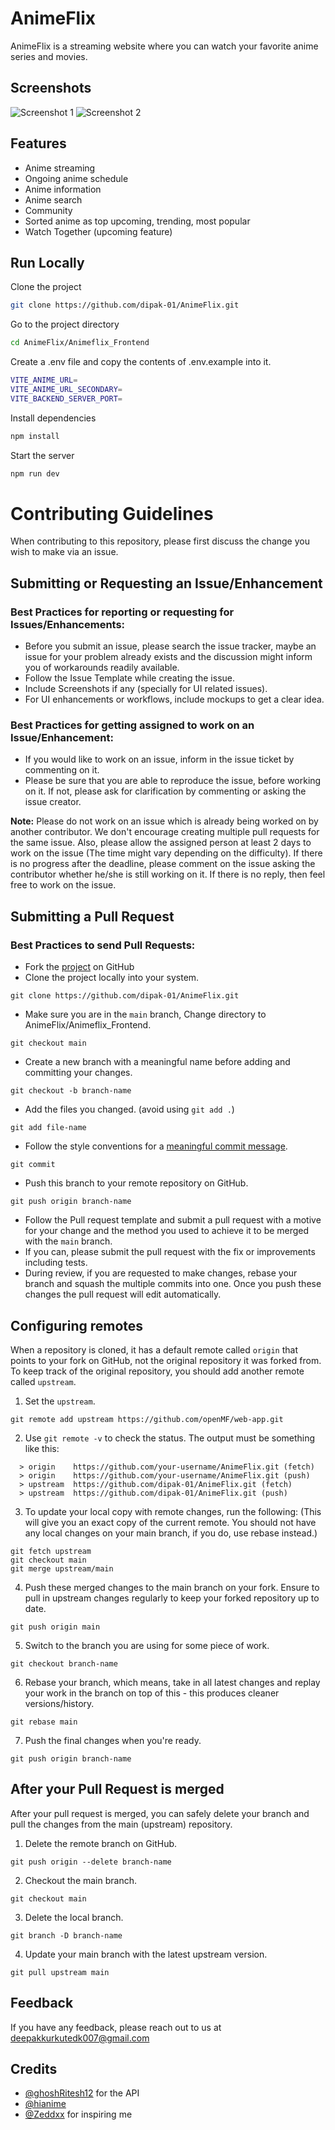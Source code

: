 # AnimeFlix

AnimeFlix is a streaming website where you can watch your favorite anime series and movies.

## Screenshots

![Screenshot 1](AnimeFlix_Frontend/public/assets/page1.png)
![Screenshot 2](AnimeFlix_Frontend/public/assets/page2.png)

## Features

- Anime streaming
- Ongoing anime schedule
- Anime information
- Anime search
- Community 
- Sorted anime as top upcoming, trending, most popular
- Watch Together (upcoming feature)

## Run Locally

Clone the project

```bash
git clone https://github.com/dipak-01/AnimeFlix.git
```

Go to the project directory

```bash
cd AnimeFlix/Animeflix_Frontend
```
Create a .env file and copy the contents of .env.example into it.

```bash
VITE_ANIME_URL= 
VITE_ANIME_URL_SECONDARY= 
VITE_BACKEND_SERVER_PORT= 
```

Install dependencies

```bash
npm install
```

Start the server

```bash
npm run dev
```


# Contributing Guidelines  

When contributing to this repository, please first discuss the change you wish to make via an issue.

## Submitting or Requesting an Issue/Enhancement

### Best Practices for reporting or requesting for Issues/Enhancements:
  - Before you submit an issue, please search the issue tracker, maybe an issue for your problem already exists and the discussion might inform you of workarounds readily available.
  - Follow the Issue Template while creating the issue.
  - Include Screenshots if any (specially for UI related issues).
  - For UI enhancements or workflows, include mockups to get a clear idea.

### Best Practices for getting assigned to work on an Issue/Enhancement:
- If you would like to work on an issue, inform in the issue ticket by commenting on it.
- Please be sure that you are able to reproduce the issue, before working on it. If not, please ask for clarification by commenting or asking the issue creator.

**Note:** Please do not work on an issue which is already being worked on by another contributor. We don't encourage creating multiple pull requests for the same issue. Also, please allow the assigned person at least 2 days to work on the issue (The time might vary depending on the difficulty). If there is no progress after the deadline, please comment on the issue asking the contributor whether he/she is still working on it. If there is no reply, then feel free to work on the issue.


## Submitting a Pull Request

### Best Practices to send Pull Requests:
  - Fork the [project](https://github.com/dipak-01/AnimeFlix) on GitHub
  - Clone the project locally into your system.
```
git clone https://github.com/dipak-01/AnimeFlix.git
```
  - Make sure you are in the `main` branch, Change directory to AnimeFlix/Animeflix_Frontend.
```
git checkout main
```
  - Create a new branch with a meaningful name before adding and committing your changes.
```
git checkout -b branch-name
```
  - Add the files you changed. (avoid using `git add .`)
```
git add file-name
```
  - Follow the style conventions for a [meaningful commit message](COMMIT_MESSAGE.md).
```
git commit
```
  - Push this branch to your remote repository on GitHub.
```
git push origin branch-name
```
  - Follow the Pull request template and submit a pull request with a motive for your change and the method you used to achieve it to be merged with the `main` branch.
  - If you can, please submit the pull request with the fix or improvements including tests.
  - During review, if you are requested to make changes, rebase your branch and squash the multiple commits into one. Once you push these changes the pull request will edit automatically.


## Configuring remotes
When a repository is cloned, it has a default remote called `origin` that points to your fork on GitHub, not the original repository it was forked from. To keep track of the original repository, you should add another remote called `upstream`.

1. Set the `upstream`.
```
git remote add upstream https://github.com/openMF/web-app.git
```
2. Use `git remote -v` to check the status. The output must be something like this:
```
  > origin    https://github.com/your-username/AnimeFlix.git (fetch)
  > origin    https://github.com/your-username/AnimeFlix.git (push)
  > upstream  https://github.com/dipak-01/AnimeFlix.git (fetch)
  > upstream  https://github.com/dipak-01/AnimeFlix.git (push)
```
3. To update your local copy with remote changes, run the following: (This will give you an exact copy of the current remote. You should not have any local changes on your main branch, if you do, use rebase instead.)
```
git fetch upstream
git checkout main
git merge upstream/main
```
4. Push these merged changes to the main branch on your fork. Ensure to pull in upstream changes regularly to keep your forked repository up to date.
```
git push origin main
```
5. Switch to the branch you are using for some piece of work.
```
git checkout branch-name
```
6. Rebase your branch, which means, take in all latest changes and replay your work in the branch on top of this - this produces cleaner versions/history.
```
git rebase main
```
7. Push the final changes when you're ready.
```
git push origin branch-name
```

## After your Pull Request is merged
After your pull request is merged, you can safely delete your branch and pull the changes from the main (upstream) repository.

1. Delete the remote branch on GitHub.
```
git push origin --delete branch-name
```
2. Checkout the main branch.
```
git checkout main
```
3. Delete the local branch.
```
git branch -D branch-name
```
4. Update your main branch with the latest upstream version.
```
git pull upstream main
```


## Feedback

If you have any feedback, please reach out to us at deepakkurkutedk007@gmail.com

## Credits

- [@ghoshRitesh12](https://www.github.com/ghoshRitesh12) for the API
- [@hianime](https://hianime.to/)
- [@Zeddxx](https://www.github.com/Zeddxx) for inspiring me

